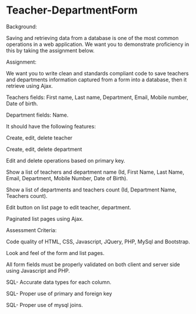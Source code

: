 # Teacher-DepartmentForm

Background:

Saving and retrieving data from a database is one of the most common operations in a web application. We want you to demonstrate proficiency in this by taking the assignment below.

Assignment:

We want you to write clean and standards compliant code to save teachers and departments information captured from a form into a database, then it retrieve using Ajax.


Teachers fields: First name, Last name, Department, Email, Mobile number, Date of birth.

Department fields: Name.


It should have the following features:

Create, edit, delete teacher

Create, edit, delete department

Edit and delete operations based on primary key.

Show a list of teachers and department name (Id, First Name, Last Name, Email, Department, Mobile Number, Date of Birth).

Show a list of departments and teachers count (Id, Department Name, Teachers count).

Edit button on list page to edit teacher, department. 

Paginated list pages using Ajax.

Assessment Criteria:

Code quality of HTML, CSS, Javascript, JQuery, PHP, MySql and Bootstrap.

Look and feel of the form and list pages.

All form fields must be properly validated on both client and server side using Javascript and PHP.

SQL- Accurate data types for each column.

SQL- Proper use of primary and foreign key

SQL- Proper use of mysql joins. 
